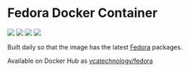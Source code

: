 # Fedora Docker Container

[![](https://images.microbadger.com/badges/image/vcatechnology/fedora.svg)](http://microbadger.com/images/vcatechnology/fedora "Image Layers") [![](https://images.microbadger.com/badges/version/vcatechnology/fedora.svg)](http://microbadger.com/images/vcatechnology/fedora "Image Version") [![](https://images.microbadger.com/badges/license/vcatechnology/fedora.svg)](https://microbadger.com/images/vcatechnology/fedora "Image License")  [![](https://images.microbadger.com/badges/commit/vcatechnology/fedora.svg)](https://github.com/vcatechnology/docker-fedora "Image Commit")

Built daily so that the image has the latest [Fedora](https://www.getfedora.org/) packages.

Available on Docker Hub as [vcatechnology/fedora](https://hub.docker.com/r/vcatechnology/fedora/)
